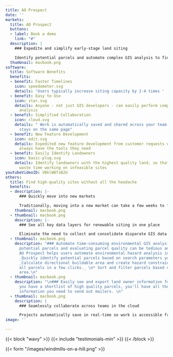 ```yaml
---
title: AO Prospect
date: ''
markets:
  title: AO Prospect
  buttons:
  - label: Book a demo
    link: "#"
  description: |
    ### Expedite and simplify early-stage land siting

    Identify potential parcels and automate complex GIS analysis to find high-quality sites in just minutes.
  thumbnail: macbook.png
software:
  title: Software Benefits
  benefits:
  - benefit: Faster Timelines
    icon: speedometer.svg
    details: 'Users typically increase siting capacity by 2-4 times '
  - benefit: Easy to Use
    icon: star.svg
    details: Anyone - not just GIS developers - can easily perform complex environmental
      analysis
  - benefit: Simplified Collaboration
    icon: cloud.svg
    details: " Work is automatically saved and shared across your team, so everyone
      stays on the same page"
  - benefit: New Feature Development
    icon: edit.svg
    details: Expedited new feature development from customer requests ensures users
      always have the tools they need
  - benefit: Easily Identify Landowners
    icon: basic-plug.svg
    details: Identify landowners with the highest quality land, so that you don't
      waste time working on infeasible sites
youtubeVideoID: VBklW8fsB2U
others:
  title: Find high-quality sites without all the headache
  benefits:
  - description: |-
      ### Quickly move into new markets

      Traditionally, moving into a new market can take a few weeks to find all the right data; with AO Prospect, you can move into a new market in a day.
    thumbnail: macbook.png
  - thumbnail: macbook.png
    description: |-
      ### See all key data layers for renewable siting in one place

      Eliminate the need to collect and consolidate disparate GIS data sources. All of the layers needed for renewable siting, including wetlands, flood, topo, etc. come pre-loaded.
  - thumbnail: macbook.png
    description: "### Automate time-consuming environmental GIS analysis\n\nFinding
      potential parcels and evaluating parcel quality can be tedious and time-consuming.
      AO Prospect helps users automate environmental hazard analysis in minutes.\n\n*
      _Quickly identify potential parcels based on search parameters you set._\n*
      _Calculate directional buildable area and create hazard constraint maps for
      all parcels in a few clicks._ \n* Sort and filter parcels based on buildable
      area.\n"
  - thumbnail: macbook.png
    description: "\n### Easily see and export land owner information for LOIs\n\nOnce
      you have a shortlist of high quality parcels, you'll have all the land owner
      information you need to send out mailers. \n"
  - thumbnail: macbook.png
    description: |
      ### Seamlessly collaborate across teams in the cloud

      Projects automatically save in real-time so work is accessible from anywhere. Export land owner data, KML constraint maps, and PDF reports for seamless downstream work.
image: ''

---
```

{{< block "wavy" >}}
{{< include "testimonials-min" >}}
{{< /block >}}

{{< form "/images/windmills-on-a-hill.png" >}}